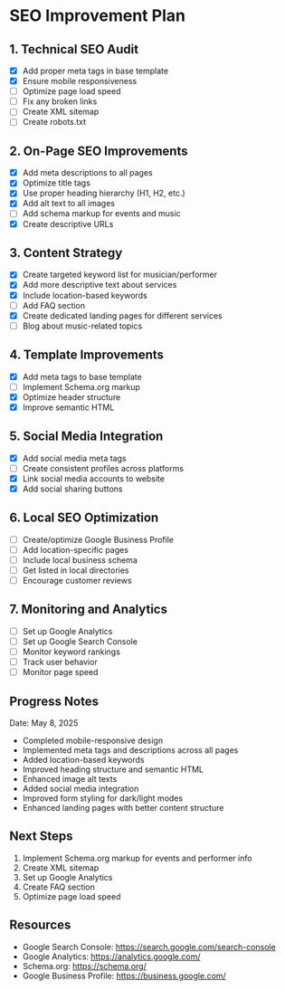 # SEO Improvement Plan

## 1. Technical SEO Audit
- [x] Add proper meta tags in base template
- [x] Ensure mobile responsiveness
- [ ] Optimize page load speed
- [ ] Fix any broken links
- [ ] Create XML sitemap
- [ ] Create robots.txt

## 2. On-Page SEO Improvements
- [x] Add meta descriptions to all pages
- [x] Optimize title tags
- [x] Use proper heading hierarchy (H1, H2, etc.)
- [x] Add alt text to all images
- [ ] Add schema markup for events and music
- [x] Create descriptive URLs

## 3. Content Strategy
- [x] Create targeted keyword list for musician/performer
- [x] Add more descriptive text about services
- [x] Include location-based keywords
- [ ] Add FAQ section
- [x] Create dedicated landing pages for different services
- [ ] Blog about music-related topics

## 4. Template Improvements
- [x] Add meta tags to base template
- [ ] Implement Schema.org markup
- [x] Optimize header structure
- [x] Improve semantic HTML

## 5. Social Media Integration
- [x] Add social media meta tags
- [ ] Create consistent profiles across platforms
- [x] Link social media accounts to website
- [x] Add social sharing buttons

## 6. Local SEO Optimization
- [ ] Create/optimize Google Business Profile
- [ ] Add location-specific pages
- [ ] Include local business schema
- [ ] Get listed in local directories
- [ ] Encourage customer reviews

## 7. Monitoring and Analytics
- [ ] Set up Google Analytics
- [ ] Set up Google Search Console
- [ ] Monitor keyword rankings
- [ ] Track user behavior
- [ ] Monitor page speed

## Progress Notes
Date: May 8, 2025
- Completed mobile-responsive design
- Implemented meta tags and descriptions across all pages
- Added location-based keywords
- Improved heading structure and semantic HTML
- Enhanced image alt texts
- Added social media integration
- Improved form styling for dark/light modes
- Enhanced landing pages with better content structure

## Next Steps
1. Implement Schema.org markup for events and performer info
2. Create XML sitemap
3. Set up Google Analytics
4. Create FAQ section
5. Optimize page load speed

## Resources
- Google Search Console: https://search.google.com/search-console
- Google Analytics: https://analytics.google.com/
- Schema.org: https://schema.org/
- Google Business Profile: https://business.google.com/